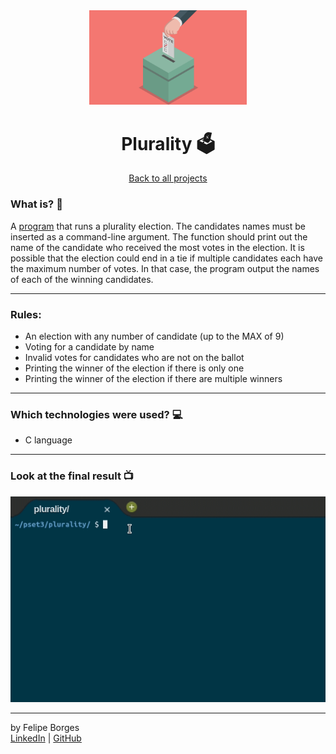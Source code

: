 <div align="center">	
	<img src="./.github/pluralityimg.png" alt="pluralityimg" width="50%"/>	
</div>

<div align="center">
	<h1>Plurality 🗳️</h1>	
</div>

<div align="center">	
	<a href="https://github.com/felipejsborges/cs50_challenges#cs50x-challenges-">Back to all projects</a>
</div>

### What is? 🤔
A [program](./substitution.c) that runs a plurality election. The candidates names must be inserted as a command-line argument. The function should print out the name of the candidate who received the most votes in the election. It is possible that the election could end in a tie if multiple candidates each have the maximum number of votes. In that case, the program output the names of each of the winning candidates.
<hr>

### Rules:
- An election with any number of candidate (up to the MAX of 9)
- Voting for a candidate by name
- Invalid votes for candidates who are not on the ballot
- Printing the winner of the election if there is only one
- Printing the winner of the election if there are multiple winners
<hr>

### Which technologies were used? 💻
- C language
<hr>

### Look at the final result 📺<br>
![pluralitygif](./.github/plurality.gif)
<hr>

by Felipe Borges<br>
[LinkedIn](https://www.linkedin.com/in/felipejsborges) | [GitHub](https://github.com/felipejsborges)
